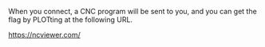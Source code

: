 When you connect, a CNC program will be sent to you, and you can get the flag by PLOTting at the following URL.

https://ncviewer.com/
